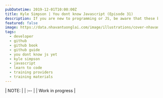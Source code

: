 ```yaml
---
pubDatetime: 2019-12-01T10:00:00Z
title: Kyle Simpson | You dont know Javascript (Episode 31)
description: If you are new to programming or JS, be aware that these books are not intended as a gentle intro to Javascript.
featured: false
image: https://data.nhavantuonglai.com/image/illustrations/cover-nhavantuonglai-com-0131.jpg
tags:
  - developer
  - github
  - github book
  - github guide
  - you dont know js yet
  - kyle simpson
  - javascript
  - learn to code
  - training providers
  - training materials
---
```


| NOTE: |
| :–- |
| Work in progress |